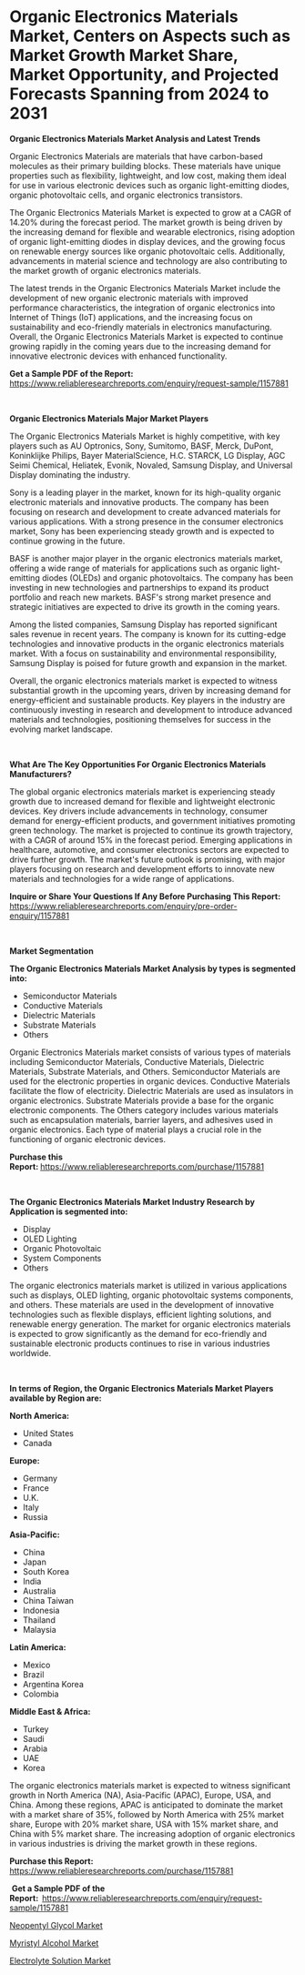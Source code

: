 <p><h1>Organic Electronics Materials Market, Centers on Aspects such as Market Growth Market Share, Market Opportunity, and Projected Forecasts Spanning from 2024 to 2031</h1></p><p><strong>Organic Electronics Materials Market Analysis and Latest Trends</strong></p>
<p><p>Organic Electronics Materials are materials that have carbon-based molecules as their primary building blocks. These materials have unique properties such as flexibility, lightweight, and low cost, making them ideal for use in various electronic devices such as organic light-emitting diodes, organic photovoltaic cells, and organic electronics transistors.</p><p>The Organic Electronics Materials Market is expected to grow at a CAGR of 14.20% during the forecast period. The market growth is being driven by the increasing demand for flexible and wearable electronics, rising adoption of organic light-emitting diodes in display devices, and the growing focus on renewable energy sources like organic photovoltaic cells. Additionally, advancements in material science and technology are also contributing to the market growth of organic electronics materials.</p><p>The latest trends in the Organic Electronics Materials Market include the development of new organic electronic materials with improved performance characteristics, the integration of organic electronics into Internet of Things (IoT) applications, and the increasing focus on sustainability and eco-friendly materials in electronics manufacturing. Overall, the Organic Electronics Materials Market is expected to continue growing rapidly in the coming years due to the increasing demand for innovative electronic devices with enhanced functionality.</p></p>
<p><strong>Get a Sample PDF of the Report:&nbsp;</strong> <a href="https://www.reliableresearchreports.com/enquiry/request-sample/1157881">https://www.reliableresearchreports.com/enquiry/request-sample/1157881</a></p>
<p>&nbsp;</p>
<p><strong>Organic Electronics Materials Major Market Players</strong></p>
<p><p>The Organic Electronics Materials Market is highly competitive, with key players such as AU Optronics, Sony, Sumitomo, BASF, Merck, DuPont, Koninklijke Philips, Bayer MaterialScience, H.C. STARCK, LG Display, AGC Seimi Chemical, Heliatek, Evonik, Novaled, Samsung Display, and Universal Display dominating the industry.</p><p>Sony is a leading player in the market, known for its high-quality organic electronic materials and innovative products. The company has been focusing on research and development to create advanced materials for various applications. With a strong presence in the consumer electronics market, Sony has been experiencing steady growth and is expected to continue growing in the future.</p><p>BASF is another major player in the organic electronics materials market, offering a wide range of materials for applications such as organic light-emitting diodes (OLEDs) and organic photovoltaics. The company has been investing in new technologies and partnerships to expand its product portfolio and reach new markets. BASF's strong market presence and strategic initiatives are expected to drive its growth in the coming years.</p><p>Among the listed companies, Samsung Display has reported significant sales revenue in recent years. The company is known for its cutting-edge technologies and innovative products in the organic electronics materials market. With a focus on sustainability and environmental responsibility, Samsung Display is poised for future growth and expansion in the market.</p><p>Overall, the organic electronics materials market is expected to witness substantial growth in the upcoming years, driven by increasing demand for energy-efficient and sustainable products. Key players in the industry are continuously investing in research and development to introduce advanced materials and technologies, positioning themselves for success in the evolving market landscape.</p></p>
<p>&nbsp;</p>
<p><strong>What Are The Key Opportunities For Organic Electronics Materials Manufacturers?</strong></p>
<p><p>The global organic electronics materials market is experiencing steady growth due to increased demand for flexible and lightweight electronic devices. Key drivers include advancements in technology, consumer demand for energy-efficient products, and government initiatives promoting green technology. The market is projected to continue its growth trajectory, with a CAGR of around 15% in the forecast period. Emerging applications in healthcare, automotive, and consumer electronics sectors are expected to drive further growth. The market's future outlook is promising, with major players focusing on research and development efforts to innovate new materials and technologies for a wide range of applications.</p></p>
<p><strong>Inquire or Share Your Questions If Any Before Purchasing This Report:</strong> <a href="https://www.reliableresearchreports.com/enquiry/pre-order-enquiry/1157881">https://www.reliableresearchreports.com/enquiry/pre-order-enquiry/1157881</a></p>
<p>&nbsp;</p>
<p><strong>Market Segmentation</strong></p>
<p><strong>The Organic Electronics Materials Market Analysis by types is segmented into:</strong></p>
<p><ul><li>Semiconductor Materials</li><li>Conductive Materials</li><li>Dielectric Materials</li><li>Substrate Materials</li><li>Others</li></ul></p>
<p><p>Organic Electronics Materials market consists of various types of materials including Semiconductor Materials, Conductive Materials, Dielectric Materials, Substrate Materials, and Others. Semiconductor Materials are used for the electronic properties in organic devices. Conductive Materials facilitate the flow of electricity. Dielectric Materials are used as insulators in organic electronics. Substrate Materials provide a base for the organic electronic components. The Others category includes various materials such as encapsulation materials, barrier layers, and adhesives used in organic electronics. Each type of material plays a crucial role in the functioning of organic electronic devices.</p></p>
<p><strong>Purchase this Report:&nbsp;</strong><a href="https://www.reliableresearchreports.com/purchase/1157881">https://www.reliableresearchreports.com/purchase/1157881</a></p>
<p>&nbsp;</p>
<p><strong>The Organic Electronics Materials Market Industry Research by Application is segmented into:</strong></p>
<p><ul><li>Display</li><li>OLED Lighting</li><li>Organic Photovoltaic</li><li>System Components</li><li>Others</li></ul></p>
<p><p>The organic electronics materials market is utilized in various applications such as displays, OLED lighting, organic photovoltaic systems components, and others. These materials are used in the development of innovative technologies such as flexible displays, efficient lighting solutions, and renewable energy generation. The market for organic electronics materials is expected to grow significantly as the demand for eco-friendly and sustainable electronic products continues to rise in various industries worldwide.</p></p>
<p>&nbsp;</p>
<p><strong>In terms of Region, the Organic Electronics Materials Market Players available by Region are:</strong></p>
<p>
    <p> <strong> North America: </strong>
        <ul>
            <li>United States</li>
            <li>Canada</li>
        </ul>
        </p> 
    <p> <strong> Europe: </strong>
        <ul>
            <li>Germany</li>
            <li>France</li>
            <li>U.K.</li>
            <li>Italy</li>
            <li>Russia</li>
        </ul>
        </p> 
    <p> <strong> Asia-Pacific: </strong>
        <ul>
            <li>China</li>
            <li>Japan</li>
            <li>South Korea</li>
            <li>India</li>
            <li>Australia</li>
            <li>China Taiwan</li>
            <li>Indonesia</li>
            <li>Thailand</li>
            <li>Malaysia</li>
        </ul>
        </p> 
    <p> <strong> Latin America: </strong>
        <ul>
            <li>Mexico</li>
            <li>Brazil</li>
            <li>Argentina Korea</li>
            <li>Colombia</li>
        </ul>
        </p> 
    <p> <strong> Middle East & Africa: </strong>
        <ul>
            <li>Turkey</li>
            <li>Saudi</li>
            <li>Arabia</li>
            <li>UAE</li>
            <li>Korea</li>
        </ul>
    </p>
    </p>
<p><p>The organic electronics materials market is expected to witness significant growth in North America (NA), Asia-Pacific (APAC), Europe, USA, and China. Among these regions, APAC is anticipated to dominate the market with a market share of 35%, followed by North America with 25% market share, Europe with 20% market share, USA with 15% market share, and China with 5% market share. The increasing adoption of organic electronics in various industries is driving the market growth in these regions.</p></p>
<p><strong>Purchase this Report: </strong><a href="https://www.reliableresearchreports.com/purchase/1157881">https://www.reliableresearchreports.com/purchase/1157881</a></p>
<p>&nbsp;<strong>Get a Sample PDF of the Report:&nbsp;&nbsp;</strong><a href="https://www.reliableresearchreports.com/enquiry/request-sample/1157881">https://www.reliableresearchreports.com/enquiry/request-sample/1157881</a></p>
<p><strong></strong></p>
<p><p><a href="https://github.com/lataunyatinikmelvin59ilbd0dv/Market-Research-Report-List-1/blob/main/neopentyl-glycol-market.md">Neopentyl Glycol Market</a></p><p><a href="https://github.com/pgtimber/Market-Research-Report-List-1/blob/main/myristyl-alcohol-market.md">Myristyl Alcohol Market</a></p><p><a href="https://github.com/arionmp/Market-Research-Report-List-2/blob/main/electrolyte-solution-market.md">Electrolyte Solution Market</a></p></p>